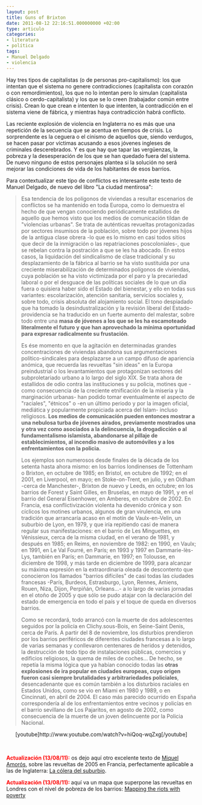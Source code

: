 ```yaml
---
layout: post
title: Guns of Brixton
date: 2011-08-12 22:16:51.000000000 +02:00
type: articulo
categories:
- literatura
- política
tags:
- Manuel Delgado
- violencia
---
```

<p>Hay tres tipos de capitalistas (o de personas pro-capitalismo): los que intentan que el sistema no genere contradicciones (capitalista con corazón o con remordimientos), los que no lo intentan pero lo simulan (capitalista clásico o cerdo-capitalista) y los que se lo creen (trabajador común entre crisis). Crean lo que crean e intenten lo que intenten, la contradicción en el sistema viene de fábrica, y mientras haya contradicción habrá conflicto.</p>
<p>Las reciente explosión de violencia en Inglaterra no es más que una repetición de la secuencia que se acentua en tiempos de crisis. Lo sorprendente es la ceguera o el cinismo de aquellos que, siendo verdugos, se hacen pasar por víctimas acusando a esos jóvenes ingleses de criminales descerebrados. Y es que hay que tapar las vergüenzas, la pobreza y la desesperación de los que se han quedado fuera del sistema. De nuevo ninguno de estos personajes plantea si la solución no será mejorar las condiciones de vida de los habitantes de esos barrios.</p>
<p><!--more--></p>
<p>Para contextualizar este tipo de conflictos es interesante este texto de Manuel Delgado, de nuevo del libro "La ciudad mentirosa":</p>
<blockquote><p>Esa tendencia de los polígonos de viviendas a resultar escenarios de conflictos se ha mantenido en toda Europa, como lo demuestra el hecho de que vengan conociendo periódicamente estallidos de aquello que hemos visto que los medios de comunicación tildan de "violencias urbanas". Se trata de auténticas revueltas protagonizadas por sectores insumisos de la población, sobre todo por jóvenes hijos de la antigua clase obrera -lo que es lo mismo en casi todos sitios que decir de la inmigración o las repatriaciones poscoloniales-, que se rebelan contra la postración a que se les ha abocado. En estos casos, la liquidación del sindicalismo de clase tradicional y su desplazamiento de la fábrica al barrio se ha visto sustituida por una creciente miserabilización de determinados polígonos de viviendas, cuya población se ha visto victimizada por el paro y la precariedad laboral o por el desguace de las políticas sociales de lo que un día fuera o quisiera haber sido el Estado del bienestar, y ello en todas sus variantes: escolarización, atención sanitaria, servicios sociales y, sobre todo, crisis absoluta del alojamiento social. El tono despiadado que ha tomado la desindustralización y la revisión liberal del Estado-providencia se ha traducido en un fuerte aumento del malestar, sobre todo entre una <strong>masa de jóvenes a los que se les ha escamoteado literalmente el futuro y que han aprovechado la mínima oportunidad para expresar radicalmente su frustación</strong>.</p>
<p>Es ése momento en que la agitación en determinadas grandes concentraciones de viviendas abandona sus argumentaciones político-sindicales para desplazarse a un campo difuso de apariencia anómica, que recuerda las revueltas "sin ideas" en la Europa preindustrial o los levantamientos que protagonizan sectores del subproletariado urbano a lo largo del siglo XIX. Se trata ahora de estallidos de odio contra las instituciones y su policia, motines que -como consecuencia de la creciente etnificación de la miseria y la marginación urbanas- han podido tomar eventualmente el aspecto de "raciales", "étnicos" o -en un último periodo y por la imagen oficial, mediática y popularmente propiciada acerca del Islam- incluso religiosos. <strong>Los medios de comunicación pueden entonces mostrar a una nebulosa turba de jóvenes airados, previamente mostrados una y otra vez como asociados a la delincuencia, la drogadicción o al fundamentalismo islamista, abandonarse al pillaje de establecimientos, al incendio masivo de automóviles y a los enfrentamientos con la policia.</strong></p>
<p>Los ejemplos son numerosos desde finales de la década de los setenta hasta ahora mismo: en los barrios londinenses de Tottenham o Brixton, en octubre de 1985; en Bristol, en octubre de 1992; en el 2001, en Liverpool, en mayo; en Stoke-on-Trent, en julio, y en Oldham -cerca de Manchester-, Brixton de nuevo y Leeds, en octubre; en los barrios de Forest y Saint Gilles, en Bruselas, en mayo de 1991, y en el barrio del General Eisenhower, en Amberes, en octubre de 2002. En Francia, esa conflictivización violenta ha devenido crónica y son cíclicos los motines urbanos, algunos de gran virulencia, en una tradición que arrancaría acaso en el motín de Vaulx-en-Velin, un suburbio de Lyon, en 1979, y que iría repitiendo casi de manera regular sus manifestaciones: en el barrio de Les Minguettes, en Vénissieux, cerca de la misma ciudad, en el verano de 1981, y después en 1985; en Reims, en noviembre de 1982: en 1990, en Vaulx; en 1991, en Le Val Fourré, en París; en 1993 y 1997 en Dammarie-lès-Lys, también en París; en Dammarie, en 1997; en Tolousse, en diciembre de 1998, y más tarde en diciembre de 1999, para alcanzar su máxima expresión en la extraordinaria oleada de descontento que conocieron los llamados "barrios difíciles" de casi todas las ciudades francesas -París, Burdeos, Estrasburgo, Lyon, Rennes, Amiens, Rouen, Niza, Dijon, Perpiñán, Orleans...- a lo largo de varias jornadas en el otoño de 2005 y que sólo se pudo atajar con la declaración del estado de emergencia en todo el país y el toque de queda en diversos barrios.</p>
<p>Como se recordará, todo arrancó con la muerte de dos adolescentes seguidos por la policía en Clichy.sous-Bois, en Seine-Saint Denis, cerca de París. A partir del 8 de noviembre, los disturbios prendieron por los barrios periféricos de diferentes ciudades francesas a lo largo de varias semanas y conllevaron centenares de heridos y detenidos, la destrucción de todo tipo de instalaciones públicas, comercios y edificios religiosos, la quema de miles de coches... De hecho, se repetía la misma lógica que ya habían conocido todas las <strong>otras explosiones de ira popular en ciudades europeas, cuyo origen fueron casi siempre brutalidades y arbitrariedades policiales</strong>, desencadenante que es común también a los disturbios raciales en Estados Unidos, como se vio en Miami en 1980 y 1989, o en Cincinnati, en abril de 2004. El caso más parecido ocurrido en España correspondería al de los enfrentamientos entre vecinos y policías en el barrio sevillano de Los Pajaritos, en agosto de 2002, como consecuencia de la muerte de un joven delincuente por la Policia Nacional.</p></blockquote>
<p style="text-align: center;">[youtube]http://www.youtube.com/watch?v=hiQoq-wqZxg[/youtube]</p>
<p style="text-align: center;">&nbsp;</p>
<p style="text-align: left;"><strong><span style="color: #ff0000;">Actualización (13/08/11):</span></strong> os dejo aquí otro excelente texto de <a href="http://es.wikipedia.org/wiki/Miguel_Amor%C3%B3s">Miquel Amorós</a>, sobre las revueltas de 2005 en Francia, perfectamente aplicable a las de Inglaterra: <a href="http://reflexionrevuelta.wordpress.com/2010/02/04/miguel-amoros-la-colera-del-suburbio/">La cólera del suburbio</a>.</p>
<p style="text-align: left;"><span style="color: #ff0000;"><strong>Actualización (13/08/11): </strong></span>aquí va un mapa que superpone las revueltas en Londres con el nivel de pobreza de los barrios: <a href="http://www.guardian.co.uk/news/datablog/interactive/2011/aug/10/poverty-riots-mapped">Mapping the riots with poverty</a></p>
<p style="text-align: left;">&nbsp;</p>
